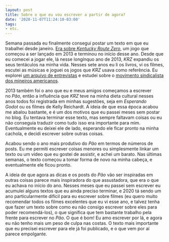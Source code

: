 ```yaml
---
layout: post
title: Sobre o que eu vou escrever a partir de agora?
date: '2020-11-07T11:24:10-03:00'
tags:
- etc.
---
```

Semana passada eu finalmente consegui postar um texto em que eu trabalhei desde janeiro. [Era sobre&nbsp;_Kentucky Route Zero_](https://paomortadela.com.br/2020/10/kentucky-route-zero/), um jogo que começou a ser lançado em 2013 e terminou no início desse ano. Desde que eu comecei a jogar ele, lá nesse longínquo ano de 2013,&nbsp;_KRZ_&nbsp;expandiu os seus tentáculos na minha vida. Nesses sete anos eu li os livros, vi os filmes, escutei as músicas e joguei os jogos que&nbsp;_KRZ_&nbsp;usava como referência. Eu explorei [um arquivo de entrevistas](https://href.li/?http://studsterkel.matrix.msu.edu/index.php) e estudei sobre o [movimento sindicalista dos mineiros americanos](https://href.li/?https://commons.wikimedia.org/wiki/File:Miners_bring_in_their_checks_and_see_the_sign_that_there_is_no_Saturday_work._P_V_%26_K_Coal_Company,_Clover_Gap_Mine..._-_NARA_-_541295.jpg).

2013 também foi o ano que eu e meus amigos começamos a escrever no&nbsp;_Pão_, então a influência que&nbsp;_KRZ_&nbsp;teve na minha dieta cultural nesses anos todos foi registrada em minhas sugestões, seja em&nbsp;_Esperando Godot_&nbsp;ou os filmes de Kelly Reichardt. A ideia de que essa época acabou me abalou bastante, e é um dos motivos que eu passei meses sem postar no blog. Eu tentava terminar esse texto, mas sempre faltavam coisas ou eu não conseguia traduzir como tudo isso era importante para mim. Eventualmente eu deixei ele de lado, esperando ele ficar pronto na minha cachola, e decidi escrever sobre outras coisas.

Acabou sendo o ano mais produtivo do&nbsp;_Pão_&nbsp;em termos de números de posts. Eu me permiti escrever coisas menores ou simplesmente linkar um texto ou um vídeo que eu gostei de assistir, e achei um barato. Nas últimas semanas, o texto começou a tomar forma de novo na minha cabeça, e eventualmente ele ficou pronto.

A ideia de que agora as dicas e os posts do&nbsp;_Pão_&nbsp;vão ser inspiradas em outras coisas parece mais inspiradora do que assustadora, que era o que eu achava no início do ano. Nesses meses que eu passei sem escrever eu acumulei alguns textos que eu ainda preciso terminar, e 2020 tá sendo um ano particularmente difícil para eu escrever sobre filmes (eu quero muito recomendar todos os filmes excelentes que eu vi esse ano, e talvez tenha que fazer um texto sobre como eu não consigo escrever sobre eles para poder recomendá-los), o que significa que tem bastante trabalho pela frente para escrever no&nbsp;_Pão_. O que é bom! Eu amo escrever por lá, e agora eu não tenho mais um peso de culpa nas costas. O texto mais importante que eu precisei escrever para ele já foi publicado, e o que vem por aí parece empolgante.

